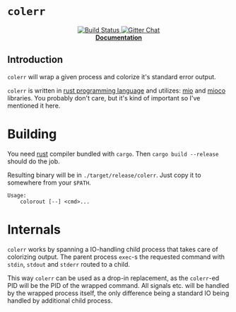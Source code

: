 # `colerr`

<p align="center">
  <a href="https://travis-ci.org/dpc/colerr">
      <img src="https://img.shields.io/travis/dpc/colerr/master.svg?style=flat-square" alt="Build Status">
  </a>
  <a href="https://gitter.im/dpc/mioco">
      <img src="https://img.shields.io/badge/GITTER-join%20chat-green.svg?style=flat-square" alt="Gitter Chat">
  </a>
  <br>
  <strong><a href="//dpc.github.io/colerr/">Documentation</a></strong>
</p>

## Introduction

`colerr` will wrap a given process and colorize it's standard error output.

`colerr` is written in [rust programming language][rust] and utilizes:
[mio][mio] and [mioco][mioco] libraries. You probably don't care, but it's kind
of important so I've mentioned it here.

[mio]: https://github.com/carllerche/mio
[mioco]: https://github.com/dpc/mioco
[rust]: http://rust-lang.org

# Building

You need [rust][rust] compiler bundled with `cargo`. Then `cargo build --release` should do the job.

Resulting binary will be in `./target/release/colerr`. Just copy it to somewhere from your `$PATH`.

```
Usage:
    colorout [--] <cmd>...
```

# Internals

`colerr` works by spanning a IO-handling child process that takes care of
colorizing output. The parent process `exec`-s the requested command with
`stdin`, `stdout` and `stderr` routed to a child.

This way `colerr` can be used as a drop-in replacement, as the `colerr`-ed PID
will be the PID of the wrapped command. All signals etc. will be handled by the
wrapped process itself, the only difference being a standard IO being handled
by additional child process.
